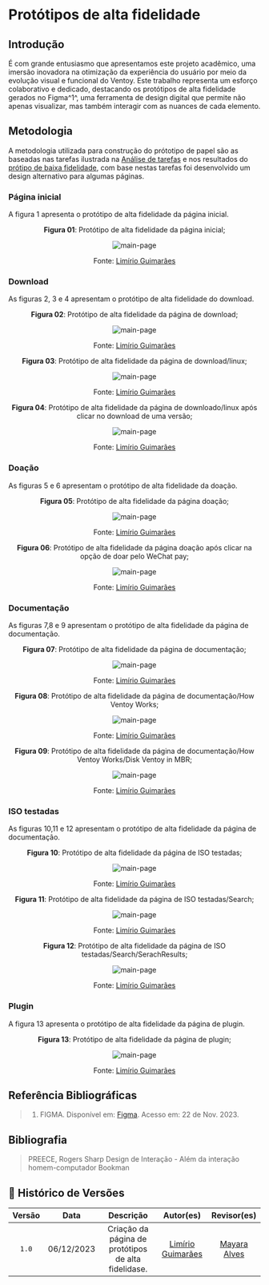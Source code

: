 # Protótipos de alta fidelidade 

## Introdução

É com grande entusiasmo que apresentamos este projeto acadêmico, uma imersão inovadora na otimização da experiência do usuário por meio da evolução visual e funcional do Ventoy. Este trabalho representa um esforço colaborativo e dedicado, destacando os protótipos de alta fidelidade gerados no Figma^1^, uma ferramenta de design digital que permite não apenas visualizar, mas também interagir com as nuances de cada elemento.

## Metodologia

A metodologia utilizada para construção do prótotipo de papel são as baseadas nas tarefas ilustrada na [Análise de tarefas](https://interacao-humano-computador.github.io/2023.2-Ventoy/AnaliseDeRequisitos/analisedetarefas/analiseHierarquicaDeTarefas/#fazer-postagem-no-forum) e nos resultados do [prótipo de baixa fidelidade](https://interacao-humano-computador.github.io/2023.2-Ventoy/DAD/nivel2/prototipoDePapel/Prototipos/), com base nestas tarefas foi desenvolvido um design alternativo para algumas páginas. 

### Página inicial
A figura 1 apresenta o protótipo de alta fidelidade da página inicial.

<center>

**Figura 01**: Protótipo de alta fidelidade da página inicial;

![main-page](../../assets/prototipos-figma/main-page.png)

Fonte: [Limírio Guimarães](https://github.com/LimirioGuimaraes)

</center>

### Download
As figuras 2, 3 e 4 apresentam o protótipo de alta fidelidade do download.

<center>

**Figura 02**: Protótipo de alta fidelidade da página de download;

![main-page](../../assets/prototipos-figma/download1.png)

Fonte: [Limírio Guimarães](https://github.com/LimirioGuimaraes)

**Figura 03**: Protótipo de alta fidelidade da página de download/linux;

![main-page](../../assets/prototipos-figma/download2.png)

Fonte: [Limírio Guimarães](https://github.com/LimirioGuimaraes)

**Figura 04**: Protótipo de alta fidelidade da página de downloado/linux após clicar no download de uma versão;

![main-page](../../assets/prototipos-figma/download3.png)

Fonte: [Limírio Guimarães](https://github.com/LimirioGuimaraes)

</center>

### Doação
As figuras 5 e 6 apresentam o protótipo de alta fidelidade da doação.

<center>

**Figura 05**: Protótipo de alta fidelidade da página doação;

![main-page](../../assets/prototipos-figma/donation1.png)

Fonte: [Limírio Guimarães](https://github.com/LimirioGuimaraes)

**Figura 06**: Protótipo de alta fidelidade da página doação após clicar na opção de doar pelo WeChat pay;

![main-page](../../assets/prototipos-figma/donation2.png)

Fonte: [Limírio Guimarães](https://github.com/LimirioGuimaraes)

</center>

### Documentação
As figuras 7,8 e 9 apresentam o protótipo de alta fidelidade da página de documentação.

<center>

**Figura 07**: Protótipo de alta fidelidade da página de documentação;

![main-page](../../assets/prototipos-figma/document1.png)

Fonte: [Limírio Guimarães](https://github.com/LimirioGuimaraes)

**Figura 08**: Protótipo de alta fidelidade da página de documentação/How Ventoy Works;

![main-page](../../assets/prototipos-figma/document2.png)

Fonte: [Limírio Guimarães](https://github.com/LimirioGuimaraes)

**Figura 09**: Protótipo de alta fidelidade da página de documentação/How Ventoy Works/Disk Ventoy in MBR;

![main-page](../../assets/prototipos-figma/document3.png)

Fonte: [Limírio Guimarães](https://github.com/LimirioGuimaraes)

</center>

### ISO testadas
As figuras 10,11 e 12 apresentam o protótipo de alta fidelidade da página de documentação.

<center>

**Figura 10**: Protótipo de alta fidelidade da página de ISO testadas;

![main-page](../../assets/prototipos-figma/iso1.png)

Fonte: [Limírio Guimarães](https://github.com/LimirioGuimaraes)

**Figura 11**: Protótipo de alta fidelidade da página de ISO testadas/Search;

![main-page](../../assets/prototipos-figma/iso2.png)

Fonte: [Limírio Guimarães](https://github.com/LimirioGuimaraes)

**Figura 12**: Protótipo de alta fidelidade da página de ISO testadas/Search/SerachResults;

![main-page](../../assets/prototipos-figma/iso3.png)

Fonte: [Limírio Guimarães](https://github.com/LimirioGuimaraes)

</center>

### Plugin
A figura 13 apresenta o protótipo de alta fidelidade da página de plugin.

<center>

**Figura 13**: Protótipo de alta fidelidade da página de plugin;

![main-page](../../assets/prototipos-figma/plugin.png)

Fonte: [Limírio Guimarães](https://github.com/LimirioGuimaraes)

</center>


## Referência Bibliográficas

> 1. FIGMA. Disponível em: [Figma](https://www.figma.com/). Acesso em: 22 de Nov. 2023.</br>

## Bibliografia

> PREECE, Rogers Sharp Design de Interação - Além da interação homem-computador Bookman

## 📑 Histórico de Versões

| Versão  |    Data    |                        Descrição                        |                                             Autor(es)                                             |                  Revisor(es)                   |
| :-----: | :--------: | :-----------------------------------------------------: | :-----------------------------------------------------------------------------------------------: | :--------------------------------------------: |
|`1.0` | 06/12/2023 | Criação da página de protótipos de alta fidelidase.                       | [Limírio Guimarães](https://github.com/LimirioGuimaraes) | [Mayara Alves](https://github.com/Mayara-tech)|
